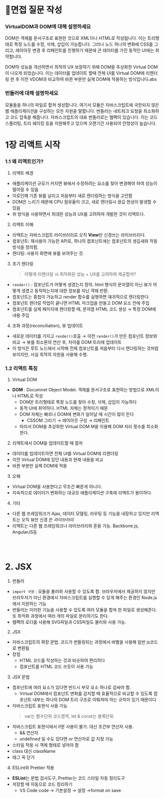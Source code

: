 # 📝면접 질문 작성

### VirtualDOM과 DOM에 대해 설명하세요
DOM은 객체를 문서구조로 표현한 것으로 XML이나 HTML로 작성됩니다. 이는 트리형태로 특정 노드를 수정, 삭제, 삽입이 가능합니다. 그러나 노드 하나의 변화에 CSS를 그리고, 레이아웃 변경 후 리페인트를 진행하기 때문에 큰 데이터를 가진 동적인 UI에는 취약합니다. 

DOM의 성능을 개선하면서 최적의 UX 보장하기 위해 DOM을 추상화한 Virtual DOM이 나오게 되었습니다. 이는 데이터를 업데이트 할때 전체 UI를 Virtual DOM에 리렌더링 한 후 이전 VDOM과 비교하여 바뀐 부분만 실제 DOM에 적용하는 방식입니다.abs

### 번들러에 대해 설명하세요
모듈들을 하나의 파일로 합쳐 생성합니다. 여기서 모듈은 자바스크립트에 국한되지 않은 웹 애플리케이션을 구성하는 모든 자원을 말합니다. 번들러는 네트워크 요청을 최소화하고 코드 압축을 해줍니다. 
자바스크립트의 대표 번들러로는 웹팩이 있습니다. 이는 코드 스플리팅, 트리 쉐이킹 등을 지원해주고 있으며 오랜기간 사용되어 안정성이 높습니다. 

# 1장 리액트 시작

### 1.1 왜 리액트인가?
1. 리액트 배경
- 애플리케이션 규모가 커지면 뷰에서 수정하려는 요소를 찾아 변경해야 하여 성능이 떨어질 수 있음
- 이로인해 기존 뷰를 날리고 처음부터 새로 렌더링하는 방식을 고안함
- DOM은 느리기 때문에 CPU 점유율이 크고, 새로 렌더링시 끊김 현상이 발생할 수 있음
- 위 방식을 사용하면서 최대한 성능과 UX를 고려하여 개발한 것이 리액트다.
2. 리액트 이해
- 리액트는 자바스크립트 라이브러리로 오직 **View**만 신경쓰는 라이브러리다.
- 컴포넌트: 재사용이 가능한 API로, 하나의 컴포넌트에는 컴포넌트의 생김새와 작동방식을 정의함.
- 렌더링: 사용자 화면에 뷰를 보여주는 것.

3. 초기 렌더링
    > 어떻게 리렌더링 시 최적화된 성능 + UX를 고려하여 제공할까?
  - `render()` : 컴포넌트가 어떻게 생겼는지 정의. html 형식의 문자열이 아닌 뷰가 어떻게 생겼고 동작하는지에 대한 정보를 지닌 객체 반환. 
  - 컴포넌트는 중첩이 가능하고 render 함수를 실행하면 재귀적으로 렌더링한다.
  - 컴포넌트 렌더링 작업이 끝나면 HTML 마크업을 만들고 DOM 요소 안에 주입
  - 컴포넌트를 실제 페이지에 렌더링할 때, 문자열 HTML 코드 생성 $\rightarrow$ 특정 DOM에 내용 주입

4. 조화 과정(reconciliation), 뷰 업데이트
- 새로운 데이터를 가지고 `render()`호출  $\rightarrow$ 이전 `render()`가 만든 컴포넌트 정보와 비교  $\rightarrow$ 뷰를 최소환의 연산 후, 차이를 DOM 트리에 업데이트 
- 이 방식은 루트 노드에서 시작해 전체 컴포넌트를 처음부터 다시 렌더링하는 것처럼 보이지만, 사실 최적의 자원을 사용해 수행.

### 1.2 리액트 특징
1. Virtual DOM
- **DOM** : Documnet Object Model. 객체를 문서구조로 표현하는 방법으로 XML이나 HTML로 작성
  - DOM은 트리형태로 특정 노드를 찾아 수정, 삭제, 삽입이 가능하다
  - 동적 UI에 취약하다. HTML 자체는 정적이기 때문
  - DOM 자체는 빠르나 DOM에 변화가 일어날 때 시간이 많이 든다
    - CSSOM 그리기  $\rightarrow$ 레이아웃 구성  $\rightarrow$ 리페인트
  - 따라서 DOM을 추상화한 Virtual DOM M을 이용해 DOM 처리 횟수를 최소화 한다.
2. 리액트에서 DOM을 업데이트할 때 절차
  - 데이터를 업데이트하면 전체 UI를 Virtual DOM에 리렌더링
  - 이전 Virtual DOM에 있던 내용과 현재 내용을 비교
  - 바뀐 부분만 실제 DOM에 적용
3. 오해
- Virtual DOM을 사용한다고 무조건 빠른게 아니다.
- 지속적으로 데이터가 변화하는 대규모 애플리케이션 구축에 리액트가 용이하다.
4. 기타
- 다른 웹 프레임워크가 Ajax, 데이터 모델링, 라우팅 등 기능을 내장하고 있지만 리액트는 오직 뷰만 신경 쓴 *라이브러리*
- 리액트는 다른 웹 프레임워크나 라이브러리와 혼용 가능. Backbone.js, AngularJS등 
<br/>
<br/>

# 2. JSX
1. 번들러
- `import 구문` : 모듈을 불러와 사용할 수 있도록 함. 브라우저에서 제공하지 않지만 브라우저가 아닌 환경에서 자바스크립트를 실행할 수 있게 해주는 환경인 Node.js에서 지원하는 기능
- 번들러는 이러한 기능을 사용할 수 있도록 여러 모듈을 합쳐 한 파일로 생성해준다. 또 최적화 과정에서 여러 개의 파일로 분리하기도 한다.
- 웹팩의 로더를 사용해 SVG파일과 CSS파일도 불러와 사용 가능. 
2. JSX
- 자바스크립트의 확장 문법. 코드가 번들링되는 과정에서 바벨을 사용해 일반 js코드로 변환됨
- 장점
  - HTML 코드를 작성하는 것과 비슷하여 편리하다
  - 컴포넌트를 HTML 코드 쓰듯이 사용 가능
3. JSX 문법
- 컴포넌트에 여러 요소가 있다면 반드시 부모 요소 하나로 감싸야 함.
  - Virtual DOM에서 컴포넌트 변화를 감지할 때 효율적으로 비교할 수 있도록 컴포넌트 내부는 하나의 DOM 트리 구조로 이뤄져야 하는 규칙이 있기 때문이다
- 자바스크립트 표현식 사용 가능 
  > var는 함수단위 코드영역, let & const는 블록단위
- 자바스크립트 표현식에서 if문 사용이 불가. 대신 조건부 연산자 사용. 
  - && 연산자 
  - undefined 일 수도 있다면 or 연산자로 값 지정 가능
- 스타일 적용 시 객체 형태로 넣어야 함
- class 대신 className
- 태그 꼭 닫기
4. ESLint와 Prettier 적용
- **ESLint**는 문법 검사도구, Prettier는 코드 스타일 자동 정리도구
- 저장할 때 자동으로 코드 정리하기
  - VS Code code $\rightarrow$ 기본설정 $\rightarrow$ 설정 $\rightarrow$format on save
  

  